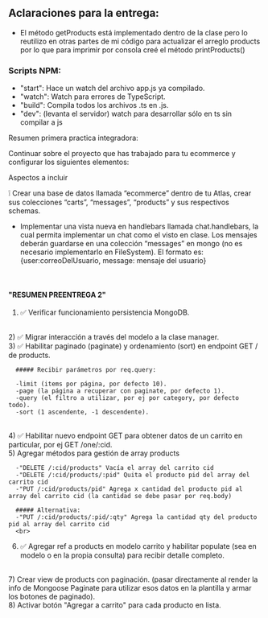 ## Aclaraciones para la entrega:
  - El método getProducts está implementado dentro de la clase pero lo reutilizo en otras partes de mi código para actualizar el arreglo products por lo que para imprimir por consola creé el método printProducts()


### Scripts NPM:
  - "start": Hace un watch del archivo app.js ya compilado.
  - "watch": Watch para errores de TypeScript.
  - "build": Compila todos los archivos .ts en .js.
  - "dev": (levanta el servidor) watch para desarrollar sólo en ts sin compilar a js


Resumen primera practica integradora:

Continuar sobre el proyecto que has trabajado para tu ecommerce y configurar los siguientes elementos:

Aspectos a incluir

  ❕ Crear una base de datos llamada “ecommerce” dentro de tu Atlas, crear sus colecciones “carts”, “messages”, “products” y sus respectivos schemas.

  - Implementar una vista nueva en handlebars llamada chat.handlebars, la cual permita implementar un chat como el visto en clase. Los mensajes deberán guardarse en una colección “messages” en mongo (no es necesario implementarlo en FileSystem). El formato es:  {user:correoDelUsuario, message: mensaje del usuario}


<br>

#### "RESUMEN PREENTREGA 2"

  1) ✅ Verificar funcionamiento persistencia MongoDB.
  <br>
  2) ✅ Migrar interacción a través del modelo a la clase manager.
  <br>
  3) ✅ Habilitar paginado (paginate) y ordenamiento (sort) en endpoint GET / de products.

      ##### Recibir parámetros por req.query:

      -limit (items por página, por defecto 10).
      -page (la página a recuperar con paginate, por defecto 1).
      -query (el filtro a utilizar, por ej por category, por defecto todo). 
      -sort (1 ascendente, -1 descendente).
  <br>
  4) ✅ Habilitar nuevo endpoint GET para obtener datos de un carrito en particular, por ej GET /one/:cid.
  <br>
  5) Agregar métodos para gestión de array products

      -"DELETE /:cid/products" Vacía el array del carrito cid
      -"DELETE /:cid/products/:pid" Quita el producto pid del array del carrito cid
      -"PUT /:cid/products/pid" Agrega x cantidad del producto pid al array del carrito cid (la cantidad se debe pasar por req.body)
  
      ##### Alternativa:
      -"PUT /:cid/products/:pid/:qty" Agrega la cantidad qty del producto pid al array del carrito cid
      <br>
  6) ✅ Agregar ref a products en modelo carrito y habilitar populate (sea en modelo o en la propia consulta) para recibir detalle completo.
  <br>
  7) Crear view de products con paginación. (pasar directamente al render la info de Mongoose Paginate para utilizar esos datos en la plantilla y armar los botones de paginado).
  <br>
  8) Activar botón "Agregar a carrito" para cada producto en lista.